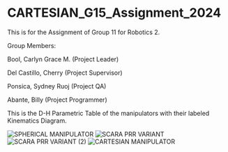 # CARTESIAN_G15_Assignment_2024

This is for the Assignment of Group 11 for Robotics 2.

Group Members:

Bool, Carlyn Grace M. (Project Leader)

Del Castillo, Cherry (Project Supervisor)

Ponsica, Sydney Ruoj (Project QA)

Abante, Billy (Project Programmer)

This is the D-H Parametric Table of the manipulators with their labeled Kinematics Diagram.

![SPHERICAL MANIPULATOR](https://github.com/billyabante/CARTESIAN_G15_Assignment_2024/assets/157568463/34362ddb-b080-4c1c-9074-63a543836f56)
![SCARA PRR VARIANT](https://github.com/billyabante/CARTESIAN_G15_Assignment_2024/assets/157568463/40cc4575-a706-451e-acb7-f66e95466195)
![SCARA PRR VARIANT (2)](https://github.com/billyabante/CARTESIAN_G15_Assignment_2024/assets/157568463/1bb51401-e731-46df-aadc-a4770db59326)
![CARTESIAN MANIPULATOR](https://github.com/billyabante/CARTESIAN_G15_Assignment_2024/assets/157568463/c798f044-880c-4b1c-8617-d7c3d0a99d7d)
